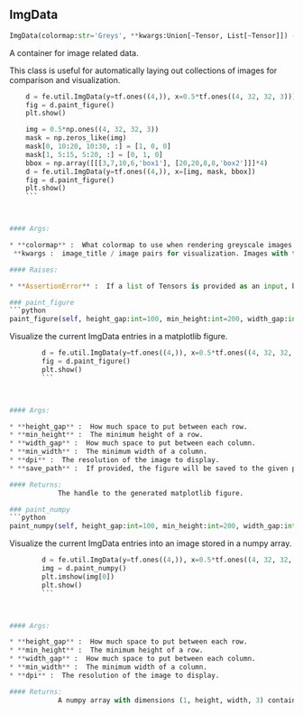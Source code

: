 ## ImgData
```python
ImgData(colormap:str='Greys', **kwargs:Union[~Tensor, List[~Tensor]]) -> None
```
A container for image related data.

This class is useful for automatically laying out collections of images for comparison and visualization.


```python
    d = fe.util.ImgData(y=tf.ones((4,)), x=0.5*tf.ones((4, 32, 32, 3)))
    fig = d.paint_figure()
    plt.show()

    img = 0.5*np.ones((4, 32, 32, 3))
    mask = np.zeros_like(img)
    mask[0, 10:20, 10:30, :] = [1, 0, 0]
    mask[1, 5:15, 5:20, :] = [0, 1, 0]
    bbox = np.array([[[3,7,10,6,'box1'], [20,20,8,8,'box2']]]*4)
    d = fe.util.ImgData(y=tf.ones((4,)), x=[img, mask, bbox])
    fig = d.paint_figure()
    plt.show()
    ```



#### Args:

* **colormap** :  What colormap to use when rendering greyscale images. A good colorization option is 'inferno'.
 **kwargs :  image_title / image pairs for visualization. Images with the same batch dimensions will be laid out            side-by-side, with earlier kwargs entries displayed further to the left. The value part of the key/value            pair can be a list of tensors, in which case the elements of the list are overlaid. This can be useful for            displaying masks and bounding boxes on top of images. In such cases, the largest image should be put as the            first entry in the list. Bounding boxes should be shaped like (batch, n_boxes, box), where each box is            formatted like (x0, y0, width, height[, label]).

#### Raises:

* **AssertionError** :  If a list of Tensors is provided as an input, but that list has an inconsistent batch dimension.    

### paint_figure
```python
paint_figure(self, height_gap:int=100, min_height:int=200, width_gap:int=50, min_width:int=200, dpi:int=96, save_path:Union[str, NoneType]=None) -> matplotlib.figure.Figure
```
Visualize the current ImgData entries in a matplotlib figure.


```python
        d = fe.util.ImgData(y=tf.ones((4,)), x=0.5*tf.ones((4, 32, 32, 3)))
        fig = d.paint_figure()
        plt.show()
        ```



#### Args:

* **height_gap** :  How much space to put between each row.
* **min_height** :  The minimum height of a row.
* **width_gap** :  How much space to put between each column.
* **min_width** :  The minimum width of a column.
* **dpi** :  The resolution of the image to display.
* **save_path** :  If provided, the figure will be saved to the given path.

#### Returns:
            The handle to the generated matplotlib figure.        

### paint_numpy
```python
paint_numpy(self, height_gap:int=100, min_height:int=200, width_gap:int=50, min_width:int=200, dpi:int=96) -> numpy.ndarray
```
Visualize the current ImgData entries into an image stored in a numpy array.


```python
        d = fe.util.ImgData(y=tf.ones((4,)), x=0.5*tf.ones((4, 32, 32, 3)))
        img = d.paint_numpy()
        plt.imshow(img[0])
        plt.show()
        ```



#### Args:

* **height_gap** :  How much space to put between each row.
* **min_height** :  The minimum height of a row.
* **width_gap** :  How much space to put between each column.
* **min_width** :  The minimum width of a column.
* **dpi** :  The resolution of the image to display.

#### Returns:
            A numpy array with dimensions (1, height, width, 3) containing an image representation of this ImgData.        